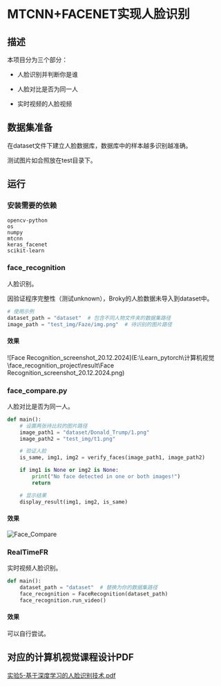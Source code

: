# MTCNN+FACENET实现人脸识别

## 描述

本项目分为三个部分：

- 人脸识别并判断你是谁

- 人脸对比是否为同一人

- 实时视频的人脸视频

## 数据集准备
在dataset文件下建立人脸数据库，数据库中的样本越多识别越准确。

测试图片如合照放在test目录下。

## 运行
### 安装需要的依赖
```
opencv-python
os
numpy
mtcnn
keras_facenet
scikit-learn
```



### face_recognition
人脸识别。

因验证程序完整性（测试unknown），Broky的人脸数据未导入到dataset中。

```Python
# 使用示例
dataset_path = "dataset"  # 包含不同人物文件夹的数据集路径
image_path = "test_img/Faze/img.png"  # 待识别的图片路径
```

#### 效果

![Face Recognition_screenshot_20.12.2024](E:\Learn_pytorch\计算机视觉\face_recognition_project\result\Face Recognition_screenshot_20.12.2024.png)

### face_compare.py

人脸对比是否为同一人。

```python
def main():
    # 设置两张待比较的图片路径
    image_path1 = "dataset/Donald_Trump/1.png"
    image_path2 = "test_img/t1.png"

    # 验证人脸
    is_same, img1, img2 = verify_faces(image_path1, image_path2)

    if img1 is None or img2 is None:
        print("No face detected in one or both images!")
        return

    # 显示结果
    display_result(img1, img2, is_same)
```



#### 效果

![Face_Compare](E:\Learn_pytorch\计算机视觉\face_recognition_project\result\Face_Compare.png)

### RealTimeFR

实时视频人脸识别。

```python
def main():
    dataset_path = "dataset"  # 替换为你的数据集路径
    face_recognition = FaceRecognition(dataset_path)
    face_recognition.run_video()
```

#### 效果
可以自行尝试。

## 对应的计算机视觉课程设计PDF

[实验5-基于深度学习的人脸识别技术.pdf](file:///E:/Learn_pytorch/计算机视觉/face_recognition_project/pdf/实验5-基于深度学习的人脸识别技术.pdf)


